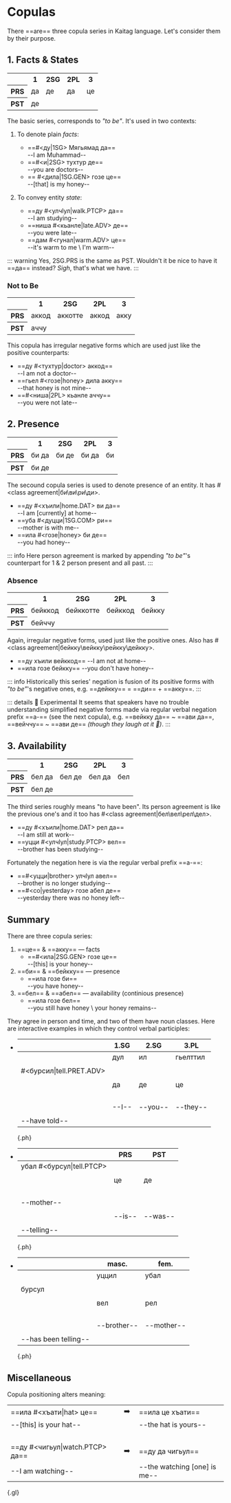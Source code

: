 # Copulas

There ==are== three copula series in Kaitag language. Let's consider them by their purpose.

## 1. Facts & States

<table class="c-t">
    <tr>
        <th></th>
        <th>1</th>
        <th>2SG</th>
        <th>2PL</th>
        <th>3</th>
    </tr>
    <tr>
        <th>PRS</th>
        <td class="b"><Word>да<template #content>I/we</template></Word></td>
        <td class="b"><Word>де<template #content>you(sg.)</template></Word></td>
        <td class="b"><Word>да<template #content>you(pl.)</template></Word></td>
        <td class="b"><Word>це<template #content>he/she/it/they</template></Word></td>
    </tr>
        <tr>
        <th>PST</th>
        <td class="b" colspan="4">де</td>
    </tr>
</table>

The basic series, corresponds to _"to be"_. It's used in two contexts:

1. To denote plain _facts_:

   - ==#<ду|1SG> Мягьямад да==  
     --I am Muhammad--
   - ==#<и|2SG> тухтур де==  
     --you are doctors--
   - == #<дила|1SG.GEN> гозе це==  
     --[that] is my honey--

2. To convey entity _state_:
   - ==ду #<улчӏул|walk.PTCP> да==  
     --I am studying--
   - ==ниша #<кьанле|late.ADV> де==  
     --you were late--
   - ==дам #<гунал|warm.ADV> це==  
     --it's warm to me \ I'm warm--

::: warning
Yes, 2SG.PRS is the same as PST. Wouldn't it be nice to have it ==да== instead? _Sigh_, that's what we have.
:::

### Not to Be

<table class="c-t">
    <tr>
        <th></th>
        <th>1</th>
        <th>2SG</th>
        <th>2PL</th>
        <th>3</th>
    </tr>
    <tr>
        <th>PRS</th>
        <td><Word>аккод<template #content>I/we</template></Word></td>
        <td><Word>аккотте<template #content>you(sg.)</template></Word></td>
        <td><Word>аккод<template #content>you(pl.)</template></Word></td>
        <td><Word>акку<template #content>he/she/it/they</template></Word></td>
    </tr>
        <tr>
        <th>PST</th>
        <td colspan="4">аччу</td>
    </tr>
</table>

This copula has irregular negative forms which are used just like the positive counterparts:

- ==ду #<тухтур|doctor> аккод==  
  --I am not a doctor--
- ==гьел #<гозе|honey> дила акку==  
  --that honey is not mine--
- ==#<ниша|2PL> кьанле аччу==  
  --you were not late--

## 2. Presence

<table class="c-t">
    <tr>
        <th></th>
        <th>1</th>
        <th>2SG</th>
        <th>2PL</th>
        <th>3</th>
    </tr>
    <tr>
        <th>PRS</th>
        <td><Word>би да<template #content>I/we</template></Word></td>
        <td><Word>би де<template #content>you(sg.)</template></Word></td>
        <td><Word>би да<template #content>you(pl.)</template></Word></td>
        <td><Word>би<template #content>he/she/it/they</template></Word></td>
    </tr>
        <tr>
        <th>PST</th>
        <td colspan="4">би де</td>
    </tr>
</table>

The secound copula series is used to denote presence of an entity. It has #<class agreement|би\ви\ри\ди>.

- ==ду #<хъили|home.DAT> ви да==  
  --I am [currently] at home--
- ==уба #<дуцци|1SG.COM> ри==  
  --mother is with me--
- ==ила #<гозе|honey> би де==  
  --you had honey--

::: info
Here person agreement is marked by appending _"to be"_'s counterpart for 1 & 2 person present and all past.
:::

### Absence

<table class="c-t">
    <tr>
        <th></th>
        <th>1</th>
        <th>2SG</th>
        <th>2PL</th>
        <th>3</th>
    </tr>
    <tr>
        <th>PRS</th>
        <td><Word>бейккод<template #content>I/we</template></Word></td>
        <td><Word>бейккотте<template #content>you(sg.)</template></Word></td>
        <td><Word>бейккод<template #content>you(pl.)</template></Word></td>
        <td><Word>бейкку<template #content>he/she/it/they</template></Word></td>
    </tr>
    <tr>
        <th>PST</th>
        <td colspan="4">бейччу</td>
    </tr>
</table>

Again, irregular negative forms, used just like the positive ones. Also has #<class agreement|бейкку\вейкку\рейкку\дейкку>.

- ==ду хъили вейккод==
  --I am not at home--
- ==ила гозе бейкку==
  --you don't have honey--

::: info
Historically this series' negation is fusion of its positive forms with _"to be"_'s negative ones, e.g. ==дейкку== = ==ди== + ==акку==.
:::

::: details 🔬 Experimental
It seems that speakers have no trouble understanding simplified negative forms made via regular verbal negation prefix ==a-== (see the next copula), e.g. ==вейкку да== ~ ==ави да==, ==вейччу== ~ ==ави де== _(though they laugh at it 🙈)_.
:::

## 3. Availability

<table class="c-t">
    <tr>
        <th></th>
        <th>1</th>
        <th>2SG</th>
        <th>2PL</th>
        <th>3</th>
    </tr>
    <tr>
        <th>PRS</th>
        <td><Word>бел да<template #content>I/we</template></Word></td>
        <td><Word>бел де<template #content>you(sg.)</template></Word></td>
        <td><Word>бел да<template #content>you(pl.)</template></Word></td>
        <td><Word>бел<template #content>he/she/it/they</template></Word></td>
    </tr>
        <tr>
        <th>PST</th>
        <td colspan="4">бел де</td>
    </tr>
</table>

The third series roughly means "to have been". Its person agreement is like the previous one's and it too has #<class agreement|бел\вел\рел\дел>.

- ==ду #<хъили|home.DAT> рел да==  
  --I am still at work--
- ==уцци #<улчӏул|study.PTCP> вел==  
  --brother has been studying--

Fortunately the negation here is via the regular verbal prefix ==а-==:

- ==#<уцци|brother> улчӏул авел==  
  --brother is no longer studying--
- ==#<со|yesterday> гозе абел де==  
  --yesterday there was no honey left--

## Summary

There are three copula series:

1.  ==це== & ==акку== — facts
    - ==#<ила|2SG.GEN> гозе це==  
      --[this] is your honey--
2.  ==би== & ==бейкку== — presence
    - ==ила гозе би==  
      --you have honey--
3.  ==бел== & ==абел== — availability (continious presence)
    - ==ила гозе бел==  
      --you still have honey \ your honey remains--

They agree in person and time, and two of them have noun classes. Here are interactive examples in which they control verbal participles:

- |                          | 1.SG  | 2.SG    | 3.PL     |
  | ------------------------ | ----- | ------- | -------- |
  |                          | дул   | ил      | гьелттил |
  |                          |
  | #<бурсил\|tell.PRET.ADV> |
  |                          |
  |                          | да    | де      | це       |
  | <br>                     |       |         |          |
  |                          | --I-- | --you-- | --they-- |
  |                          |
  | --have told--            |

  {.ph}

- |                           | PRS    | PST     |
  | ------------------------- | ------ | ------- |
  | убал #<бурсул\|tell.PTCP> |
  |                           |        |
  |                           | це     | де      |
  | <br>                      |        |         |
  | --mother--                |
  |                           |
  |                           | --is-- | --was-- |
  |                           |
  | --telling--               |

  {.ph}

- |                      | masc.       | fem.       |
  | -------------------- | ----------- | ---------- |
  |                      | уццил       | убал       |
  |                      |
  | бурсул               |             |            |
  |                      |
  |                      | вел         | рел        |
  | <br>                 |             |            |
  |                      | --brother-- | --mother-- |
  |                      |
  | --has been telling-- |

  {.ph}

## Miscellaneous

Copula positioning alters meaning:

|                                 |                |                              |
| ------------------------------- | :------------: | :--------------------------- |
| ==ила #<хъати\|hat> це==        | &nbsp;➡️&nbsp; | ==ила це хъати==             |
| --[this] is your hat--          |                | --the hat is yours--         |
| <br>                            |
| ==ду #<чигьул\|watch.PTCP> да== | &nbsp;➡️&nbsp; | ==ду да чигьул==             |
| --I am watching--               |                | --the watching [one] is me-- |

{.gl}
